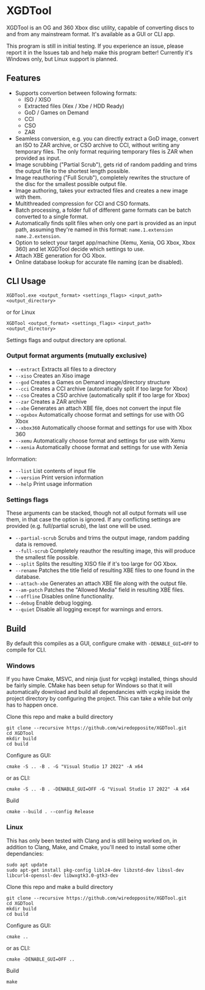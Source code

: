 # XGDTool
XGDTool is an OG and 360 Xbox disc utility, capable of converting discs to and from any mainstream format. It's available as a GUI or CLI app.

This program is still in initial testing. If you experience an issue, please report it in the Issues tab and help make this program better! Currently it's Windows only, but Linux support is planned.

## Features
- Supports convertion between following formats:
    - ISO / XISO
    - Extracted files (Xex / Xbe / HDD Ready)
    - GoD / Games on Demand
    - CCI
    - CSO
    - ZAR
- Seamless conversion, e.g. you can directly extract a GoD image, convert an ISO to ZAR archive, or CSO archive to CCI, without writing any temporary files. The only format requiring temporary files is ZAR when provided as input.
- Image scrubbing ("Partial Scrub"), gets rid of random padding and trims the output file to the shortest length possible.
- Image reauthoring ("Full Scrub"), completely rewrites the structure of the disc for the smallest possible output file.
- Image authoring, takes your extracted files and creates a new image with them.
- Multithreaded compression for CCI and CSO formats.
- Batch processing, a folder full of different game formats can be batch converted to a single format.
- Automatically finds split files when only one part is provided as an input path, assuming they're named in this format: ```name.1.extension``` ```name.2.extension```.
- Option to select your target app/machine (Xemu, Xenia, OG Xbox, Xbox 360) and let XGDTool decide which settings to use.
- Attach XBE generation for OG Xbox.
- Online database lookup for accurate file naming (can be disabled).

## CLI Usage
```XGDTool.exe <output_format> <settings_flags> <input_path> <output_directory>```

or for Linux

```XGDTool <output_format> <settings_flags> <input_path> <output_directory>```

Settings flags and output directory are optional.

### Output format arguments (mutually exclusive)
- ```--extract```   Extracts all files to a directory
- ```--xiso```      Creates an Xiso image
- ```--god```       Creates a Games on Demand image/directory structure
- ```--cci```       Creates a CCI archive (automatically split if too large for Xbox)
- ```--cso```       Creates a CSO archive (automatically split if too large for Xbox)
- ```--zar```       Creates a ZAR archive
- ```--xbe```       Generates an attach XBE file, does not convert the input file
- ```--ogxbox```    Automatically choose format and settings for use with OG Xbox
- ```--xbox360```   Automatically choose format and settings for use with Xbox 360
- ```--xemu```      Automatically choose format and settings for use with Xemu
- ```--xenia```     Automatically choose format and settings for use with Xenia

Information:
- ```--list```      List contents of input file
- ```--version```   Print version information
- ```--help```      Print usage information

### Settings flags
These arguments can be stacked, though not all output formats will use them, in that case the option is ignored. If any conflicting settings are provided (e.g. full/partial scrub), the last one will be used. 
- ```--partial-scrub```  Scrubs and trims the output image, random padding data is removed.
- ```--full-scrub```     Completely reauthor the resulting image, this will produce the smallest file possible.
- ```--split```          Splits the resulting XISO file if it's too large for OG Xbox.
- ```--rename```         Patches the title field of resulting XBE files to one found in the database.
- ```--attach-xbe```     Generates an attach XBE file along with the output file.
- ```--am-patch```       Patches the "Allowed Media" field in resulting XBE files.
- ```--offline```        Disables online functionality.
- ```--debug```          Enable debug logging.
- ```--quiet```          Disable all logging except for warnings and errors.

## Build
By default this compiles as a GUI, configure cmake with ```-DENABLE_GUI=OFF``` to compile for CLI.

### Windows
If you have Cmake, MSVC, and ninja (just for vcpkg) installed, things should be fairly simple. CMake has been setup for Windows so that it will automatically download and build all dependancies with vcpkg inside the project directory by configuring the project. This can take a while but only has to happen once.

Clone this repo and make a build directory

```
git clone --recursive https://github.com/wiredopposite/XGDTool.git
cd XGDTool
mkdir build
cd build
```

Configure as GUI: 
```
cmake -S .. -B . -G "Visual Studio 17 2022" -A x64
``` 
or as CLI: 
```
cmake -S .. -B . -DENABLE_GUI=OFF -G "Visual Studio 17 2022" -A x64
```

Build
```
cmake --build . --config Release
```

### Linux
This has only been tested with Clang and is still being worked on, in addition to Clang, Make, and Cmake, you'll need to install some other dependancies:
```
sudo apt update
sudo apt-get install pkg-config liblz4-dev libzstd-dev libssl-dev libcurl4-openssl-dev libwxgtk3.0-gtk3-dev
```
Clone this repo and make a build directory
```
git clone --recursive https://github.com/wiredopposite/XGDTool.git
cd XGDTool
mkdir build
cd build
```
Configure as GUI: 
```
cmake ..
``` 
or as CLI: 
```
cmake -DENABLE_GUI=OFF ..
```

Build
```
make
```